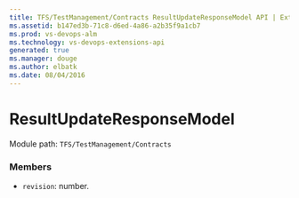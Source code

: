 ```yaml
---
title: TFS/TestManagement/Contracts ResultUpdateResponseModel API | Extensions for Visual Studio Team Services
ms.assetid: b147ed3b-71c8-d6ed-4a86-a2b35f9a1cb7
ms.prod: vs-devops-alm
ms.technology: vs-devops-extensions-api
generated: true
ms.manager: douge
ms.author: elbatk
ms.date: 08/04/2016
---
```


# ResultUpdateResponseModel

Module path: `TFS/TestManagement/Contracts`


### Members

* `revision`: number. 


